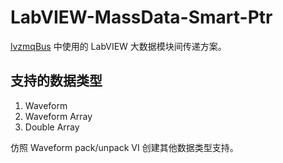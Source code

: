 # LabVIEW-MassData-Smart-Ptr

[lvzmqBus](https://gitee.com/nevstop/lvZmqBus) 中使用的 LabVIEW 大数据模块间传递方案。

## 支持的数据类型
 1. Waveform 
 2. Waveform Array
 3. Double Array
 
 仿照 Waveform pack/unpack VI 创建其他数据类型支持。
